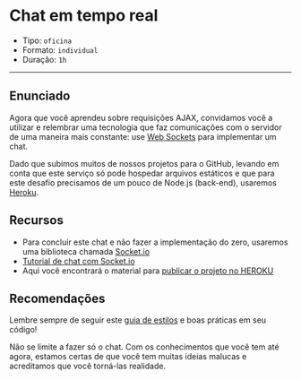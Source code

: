 # Chat em tempo real

- Tipo: `oficina`
- Formato: `individual`
- Duração: `1h`

***

## Enunciado

Agora que você aprendeu sobre requisições AJAX, convidamos você a utilizar e relembrar uma tecnologia que faz comunicações com o servidor de uma maneira mais constante: use [Web Sockets](https://developer.mozilla.org/es/docs/WebSockets-840092-dup/Writing_WebSocket_client_applications) para implementar um chat. 

Dado que subimos muitos de nossos projetos para o GitHub, levando em conta que este serviço só pode hospedar arquivos estáticos e que para este desafio precisamos de um pouco de Node.js (back-end), usaremos [Heroku](https://www.heroku.com/).


## Recursos

- Para concluir este chat e não fazer a implementação do zero, usaremos uma biblioteca chamada [Socket.io](https://socket.io/)
- [Tutorial de chat com Socket.io](https://socket.io/get-started/chat/)
- Aqui você encontrará o material para [publicar o projeto no HEROKU](https://medium.com/laboratoria-how-to/heroku-con-haikus-dab32b5c428d)

## Recomendações

Lembre sempre de seguir este [guia de estilos](https://github.com/Laboratoria/js-style-guide/) e boas práticas em seu código!

Não se limite a fazer só o chat. Com os conhecimentos que você tem até agora, estamos certas de que você tem muitas ideias malucas e acreditamos que você torná-las realidade.